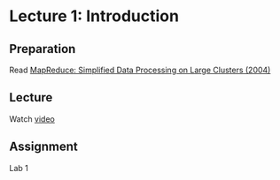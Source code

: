 # Lecture 1: Introduction

## Preparation

Read [MapReduce: Simplified Data Processing on Large Clusters (2004)](https://research.google/pubs/pub62/)

## Lecture

Watch [video](https://www.youtube.com/watch?v=cQP8WApzIQQ)

## Assignment

Lab 1
